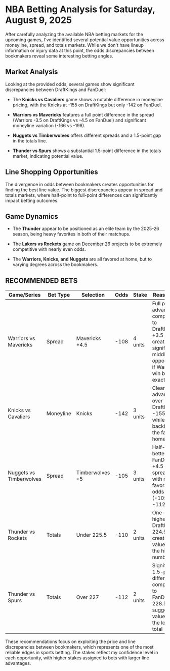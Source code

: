 # NBA Betting Analysis for Saturday, August 9, 2025

After carefully analyzing the available NBA betting markets for the upcoming games, I've identified several potential value opportunities across moneyline, spread, and totals markets. While we don't have lineup information or injury data at this point, the odds discrepancies between bookmakers reveal some interesting betting angles.

## Market Analysis

Looking at the provided odds, several games show significant discrepancies between DraftKings and FanDuel:

- The **Knicks vs Cavaliers** game shows a notable difference in moneyline pricing, with the Knicks at -155 on DraftKings but only -142 on FanDuel.

- **Warriors vs Mavericks** features a full point difference in the spread (Warriors -3.5 on DraftKings vs -4.5 on FanDuel) and significant moneyline variation (-166 vs -198).

- **Nuggets vs Timberwolves** offers different spreads and a 1.5-point gap in the totals line.

- **Thunder vs Spurs** shows a substantial 1.5-point difference in the totals market, indicating potential value.

## Line Shopping Opportunities

The divergence in odds between bookmakers creates opportunities for finding the best line value. The biggest discrepancies appear in spread and totals markets, where half-point to full-point differences can significantly impact betting outcomes.

## Game Dynamics

- The **Thunder** appear to be positioned as an elite team by the 2025-26 season, being heavy favorites in both of their matchups.

- The **Lakers vs Rockets** game on December 26 projects to be extremely competitive with nearly even odds.

- The **Warriors, Knicks, and Nuggets** are all favored at home, but to varying degrees across the bookmakers.

## RECOMMENDED BETS

| Game/Series | Bet Type | Selection | Odds | Stake | Reasoning |
|-------------|----------|-----------|------|-------|-----------|
| Warriors vs Mavericks | Spread | Mavericks +4.5 | -108 | 4 units | Full point advantage compared to DraftKings' +3.5 line, creating significant middle opportunity if Warriors win by exactly 4 |
| Knicks vs Cavaliers | Moneyline | Knicks | -142 | 3 units | Clear price advantage over DraftKings' -155 line while backing the favored home team |
| Nuggets vs Timberwolves | Spread | Timberwolves +5 | -105 | 3 units | Half-point better than FanDuel's +4.5 spread with more favorable odds (-105 vs -112) |
| Thunder vs Rockets | Totals | Under 225.5 | -110 | 2 units | One-point higher than DraftKings' 224.5 line, creating value on the higher number |
| Thunder vs Spurs | Totals | Over 227 | -112 | 2 units | Significant 1.5-point difference compared to FanDuel's 228.5 line suggests value on the lower total |

These recommendations focus on exploiting the price and line discrepancies between bookmakers, which represents one of the most reliable edges in sports betting. The stakes reflect my confidence level in each opportunity, with higher stakes assigned to bets with larger line advantages.